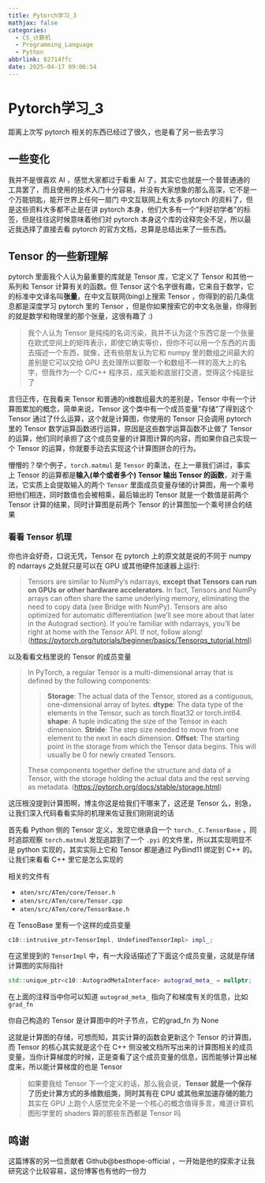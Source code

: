 ```yaml
---
title: Pytorch学习_3
mathjax: false
categories:
  - CS_计算机
  - Programming_Language
  - Python
abbrlink: 82714ffc
date: 2025-04-17 09:06:54
---
```


# Pytorch学习_3
距离上次写 pytorch 相关的东西已经过了很久，也是看了另一些去学习

<!--more-->

## 一些变化
我并不是很喜欢 AI ，感觉大家都过于看重 AI 了，其实它也就是一个普普通通的工具罢了，而且使用的技术入门十分容易，并没有大家想象的那么高深，它不是一个万能钥匙，能开世界上任何一扇门
中文互联网上有太多 pytorch 的资料了，但是这些资料大多都不止是在讲 pytorch 本身，他们大多有一个"利好初学者"的标签，但是往往这时候意味着他们对 pytorch 本身这个库的诠释完全不足，所以最近我选择了直接去看 pytorch 的官方文档，总算是总结出来了一些东西。

## Tensor 的一些新理解
pytorch 里面我个人认为最重要的库就是 Tensor 库，它定义了 Tensor 和其他一系列和 Tensor 计算有关的函数。但 Tensor 这个名字很有趣，它来自于数学，它的标准中文译名叫**张量**，在中文互联网(bing)上搜索 Tensor ，你得到的前几条信息都是深度学习 pytorch 里的 Tensor ，但是你如果搜索它的中文名张量，你得到的就是数学和物理里的那个张量，这很有趣了 :)

> 我个人认为 Tensor 是纯纯的名词污染，我并不认为这个东西它是一个张量在欧式空间上的矩阵表示，即使它确实等价，但你不可以用一个东西的片面去描述一个东西，就像，还有些朋友认为它和 numpy 里的数组之间最大的差别是它可以交给 GPU 去处理所以要取一个和数组不一样的高大上的名字，但我作为一个 C/C++ 程序员，成天能和底层打交道，觉得这个纯是扯了

言归正传，在我看来 Tensor 和普通的n维数组最大的差别是，Tensor 中有一个计算图累加的概念，简单来说，Tensor 这个类中有一个成员变量"存储"了得到这个 Tensor 通过了什么运算，这个就是计算图，你使用的 Tensor 只会调用 pytorch 里的 Tensor 数学运算函数进行运算，原因是这些数学运算函数不止做了 Tensor 的运算，他们同时承担了这个成员变量的计算图计算的内容，而如果你自己实现一个 Tensor 的运算，你就要手动去实现这个计算图拼合的行为。

懵懵的？举个例子，`torch.matmul` 是 `Tensor` 的乘法，在上一章我们讲过，事实上 Tensor 的运算都是**输入(单个或者多个) Tensor 输出 Tensor 的函数**，对于乘法，它实质上会提取输入的两个 `Tensor` 里面成员变量存储的计算图，用一个乘号把他们相连，同时数值也会被相乘，最后输出的 Tensor 就是一个数值是前两个 Tensor 计算的结果，同时计算图是前两个 Tensor 的计算图加一个乘号拼合的结果

### 看看 Tensor 机理
你也许会好奇，口说无凭，Tensor 在 pytorch 上的原文就是说的不同于 numpy 的 ndarrays 之处就只是可以在 GPU 或其他硬件加速器上运行:

> Tensors are similar to NumPy’s ndarrays, **except that Tensors can run on GPUs or other hardware accelerators**. In fact, Tensors and NumPy arrays can often share the same underlying memory, eliminating the need to copy data (see Bridge with NumPy). Tensors are also optimized for automatic differentiation (we’ll see more about that later in the Autograd section). If you’re familiar with ndarrays, you’ll be right at home with the Tensor API. If not, follow along! (https://pytorch.org/tutorials/beginner/basics/Tensorqs_tutorial.html)

以及看看文档里说的 Tensor 的成员变量



>In PyTorch, a regular Tensor is a multi-dimensional array that is defined by the following components:
>>**Storage**: The actual data of the Tensor, stored as a contiguous, one-dimensional array of bytes.
>>**dtype**: The data type of the elements in the Tensor, such as torch.float32 or torch.int64.
>>**shape**: A tuple indicating the size of the Tensor in each dimension.
>>**Stride**: The step size needed to move from one element to the next in each dimension.
>>**Offset**: The starting point in the storage from which the Tensor data begins. This will usually be 0 for newly created Tensors.
>
>These components together define the structure and data of a Tensor, with the storage holding the actual data and the rest serving as metadata.
>(https://pytorch.org/docs/stable/storage.html)

这压根没提到计算图啊，博主你这是给我们干哪来了，这还是 Tensor 么，别急，让我们深入代码看看实际的机理来佐证我们刚刚说的话

首先看 Python 侧的 Tensor 定义，发现它继承自一个 `torch._C.TensorBase` ，同时追踪观察 `torch.matmul` 发现追踪到了一个 `.pyi` 的文件里，所以其实现明显不是 python 实现的，其实实际上它和 Tensor 都是通过 PyBind11 绑定到 C++ 的。让我们来看看 C++ 里它是怎么实现的

相关的文件有
- `aten/src/ATen/core/Tensor.h`
- `aten/src/ATen/core/Tensor.cpp`
- `aten/src/ATen/core/TensorBase.h`

在 TensoBase 里有一个这样的成员变量
```cpp
c10::intrusive_ptr<TensorImpl, UndefinedTensorImpl> impl_;
```

在这里提到的 `TensorImpl` 中，有一大段话描述了下面这个成员变量，这就是存储计算图的实际指针

```cpp
std::unique_ptr<c10::AutogradMetaInterface> autograd_meta_ = nullptr;
```

在上面的注释当中你可以知道 `autograd_meta_` 指向了和梯度有关的信息，比如 `grad_fn`

你自己构造的 Tensor 是计算图中的叶子节点，它的grad_fn 为 None

这就是计算图的存储，可想而知，其实计算的函数会更新这个 Tensor 的计算图，而 Tensor 的核心其实就是这个在 C++ 侧没被文档所写出来的计算图相关的成员变量，当你计算梯度的时候，正是查看了这个成员变量的信息，因而能够计算出梯度来，所以能计算梯度的也是 Tensor

> 如果要我给 Tensor 下一个定义的话，那么我会说，**Tensor 就是一个保存了历史计算方式的多维数组类，同时其有在 CPU 或其他来加速存储的能力**
> 其实在 GPU 上跑个人感觉完全不是一个核心的概念值得多言，难道计算机图形学里的 shaders 算的那些东西都是 Tensor 吗

## 鸣谢
这篇博客的另一位贡献者 Github@besthope-official ，一开始是他的探索才让我研究这个比较容易，这份博客也有他的一份力